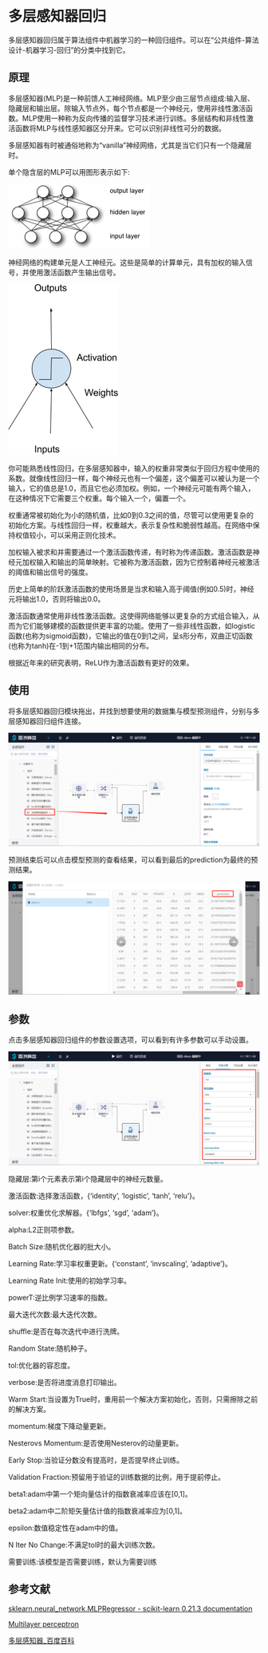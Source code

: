 # 多层感知器回归

多层感知器回归属于算法组件中机器学习的一种回归组件。可以在“公共组件-算法设计-机器学习-回归”的分类中找到它。

## 原理

多层感知器(MLP)是一种前馈人工神经网络。MLP至少由三层节点组成:输入层、隐藏层和输出层。除输入节点外，每个节点都是一个神经元，使用非线性激活函数。MLP使用一种称为反向传播的监督学习技术进行训练。多层结构和非线性激活函数将MLP与线性感知器区分开来。它可以识别非线性可分的数据。

多层感知器有时被通俗地称为“vanilla”神经网络，尤其是当它们只有一个隐藏层时。

单个隐含层的MLP可以用图形表示如下:

![](Untitled-ecc5167f-2c60-47b2-934a-7087ca66b587.png)

神经网络的构建单元是人工神经元。这些是简单的计算单元，具有加权的输入信号，并使用激活函数产生输出信号。

![](Untitled-96869f10-e70e-4403-8f95-9357a758ed43.png)

你可能熟悉线性回归，在多层感知器中，输入的权重非常类似于回归方程中使用的系数。就像线性回归一样，每个神经元也有一个偏差，这个偏差可以被认为是一个输入，它的值总是1.0，而且它也必须加权。例如，一个神经元可能有两个输入，在这种情况下它需要三个权重。每个输入一个，偏置一个。

权重通常被初始化为小的随机值，比如0到0.3之间的值，尽管可以使用更复杂的初始化方案。与线性回归一样，权重越大，表示复杂性和脆弱性越高。在网络中保持权值较小，可以采用正则化技术。

加权输入被求和并需要通过一个激活函数传递，有时称为传递函数。激活函数是神经元加权输入和输出的简单映射。它被称为激活函数，因为它控制着神经元被激活的阈值和输出信号的强度。

历史上简单的阶跃激活函数的使用场景是当求和输入高于阈值(例如0.5)时，神经元将输出1.0，否则将输出0.0。

激活函数通常使用非线性激活函数。这使得网络能够以更复杂的方式组合输入，从而为它们能够建模的函数提供更丰富的功能。使用了一些非线性函数，如logistic函数(也称为sigmoid函数)，它输出的值在0到1之间，呈s形分布，双曲正切函数(也称为tanh)在-1到+1范围内输出相同的分布。

根据近年来的研究表明，ReLU作为激活函数有更好的效果。

## 使用

将多层感知器回归模块拖出，并找到想要使用的数据集与模型预测组件，分别与多层感知器回归组件连接。

![](Untitled-da944584-98ad-4203-993c-7282d9c3ffb7.png)

预测结束后可以点击模型预测的查看结果，可以看到最后的prediction为最终的预测结果。

![](Untitled-1cd2618c-c58f-449d-96e4-5c3a48efe3f6.png)

## 参数

点击多层感知器回归组件的参数设置选项，可以看到有许多参数可以手动设置。

![](Untitled-316c0680-d350-4ca9-bfef-0d6624043855.png)

隐藏层:第i个元素表示第i个隐藏层中的神经元数量。

激活函数:选择激活函数，{‘identity’, ‘logistic’, ‘tanh’, ‘relu’}。

solver:权重优化求解器。{‘lbfgs’, ‘sgd’, ‘adam’}。

alpha:L2正则项参数。

Batch Size:随机优化器的批大小。

Learning Rate:学习率权重更新。{‘constant’, ‘invscaling’, ‘adaptive’}。

Learning Rate Init:使用的初始学习率。

powerT:逆比例学习速率的指数。

最大迭代次数:最大迭代次数。

shuffle:是否在每次迭代中进行洗牌。

Random State:随机种子。

tol:优化器的容忍度。

verbose:是否将进度消息打印输出。

Warm Start:当设置为True时，重用前一个解决方案初始化，否则，只需擦除之前的解决方案。

momentum:梯度下降动量更新。

Nesterovs Momentum:是否使用Nesterov的动量更新。

Early Stop:当验证分数没有提高时，是否提早终止训练。

Validation Fraction:预留用于验证的训练数据的比例，用于提前停止。

beta1:adam中第一个矩向量估计的指数衰减率应该在[0,1]。

beta2:adam中二阶矩矢量估计值的指数衰减率应为[0,1]。

epsilon:数值稳定性在adam中的值。

N Iter No Change:不满足tol时的最大训练次数。

需要训练:该模型是否需要训练，默认为需要训练

## 参考文献

[sklearn.neural_network.MLPRegressor - scikit-learn 0.21.3 documentation](https://scikit-learn.org/stable/modules/generated/sklearn.neural_network.MLPRegressor.html)

[Multilayer perceptron](https://en.wikipedia.org/wiki/Multilayer_perceptron)

[多层感知器_百度百科](https://baike.baidu.com/item/%E5%A4%9A%E5%B1%82%E6%84%9F%E7%9F%A5%E5%99%A8/10885549)